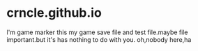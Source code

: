 # crncle.github.io
l'm game marker
this my game save file and test file.maybe file important.but it's has nothing to do with you.
oh,nobody here,ha

